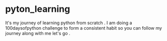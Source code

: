 # pyton_learning
It's my journey of learning python from scratch .  I am doing a 100daysofpython challenge to form a consistent habit so you can follow my journey along with me let's go .
